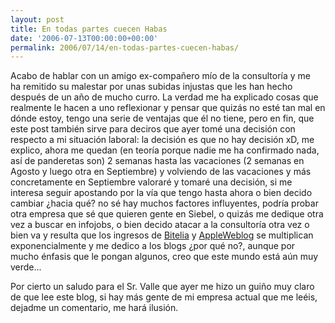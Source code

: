 ```yaml
---
layout: post
title: En todas partes cuecen Habas
date: '2006-07-13T00:00:00+00:00'
permalink: 2006/07/14/en-todas-partes-cuecen-habas/
---
```

<img style="float:right; margin:0 0 10px 10px;" src="http://photos1.blogger.com/blogger/6639/1972/320/images.20.jpg" border="0" alt="" />Acabo de hablar con un amigo ex-compañero mío de la consultoría y me ha remitido su malestar por unas subidas injustas que les han hecho después de un año de mucho curro. La verdad me ha explicado cosas que realmente le hacen a uno reflexionar y pensar que quizás no esté tan mal en dónde estoy, tengo una serie de ventajas que él no tiene, pero en fin, que este post también sirve para deciros que ayer tomé una decisión con respecto a mi situación laboral: la decisión es que no hay decisión xD, me explico, ahora me quedan (en teoría porque nadie me ha confirmado nada, así de panderetas son) 2 semanas hasta las vacaciones (2 semanas en Agosto y luego otra en Septiembre) y volviendo de las vacaciones y más concretamente en Septiembre valoraré y tomaré una decisión, si me interesa seguir apostando por la vía que tengo hasta ahora o bien decido cambiar ¿hacia qué? no sé hay muchos factores influyentes, podría probar otra empresa que sé que quieren gente en Siebel, o quizás me dedique otra vez a buscar en infojobs, o bien decido atacar a la consultoría otra vez o bien va y resulta que los ingresos de <a href="http://bitelia.com">Bitelia</a> y <a href="http://es.appleweblog.com">AppleWeblog</a> se multiplican exponencialmente y me dedico a los blogs ¿por qué no?, aunque por mucho énfasis que le pongan algunos, creo que este mundo está aún muy verde...

Por cierto un saludo para el Sr. Valle que ayer me hizo un guiño muy claro de que lee este blog, si hay más gente de mi empresa actual que me leéis, dejadme un comentario, me hará ilusión.
